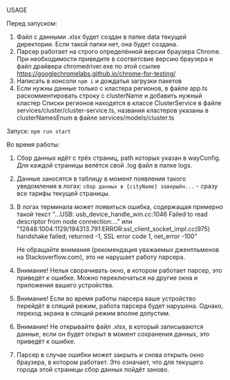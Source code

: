 USAGE

Перед запуском:

1. Файл с данными .xlsx будет создан в папке data текущей директории. Если такой папки нет, она будет создана.
2. Парсер работает на строго определённой версии браузера Chrome. При необходимости приведите в соответсвие версию браузера и файл драйвера chromedriver.exe по этой ссылке https://googlechromelabs.github.io/chrome-for-testing/
3. Написать в консоли `npm i` и дождатья загрузки пакетов
4. Если нужны данные только с кластера регионов, в файле app.ts раскомментировать строку с clusterName и добавить нужный кластер
   Списки регионов находятся в классе ClusterService в файле services/cluster/cluster-service.ts, названия кластеров указаны в clusterNamesEnum в файле services/models/cluster.ts

Запуск: `npm run start`

Во время работы:

1. Сбор данных идёт с трёх страниц, path которых указан в wayConfig. Для каждой страницы велётся свой .log файл в папке logs.
2. Данные заносятся в таблицу в момент появления такого уведомления в логах: `сбор данных в {cityName} завершён...` - сразу все тарифы текущей страницы.
3. В логах терминала может появиться ошибка, содержащая примерно такой текст
   "...USB: usb_device_handle_win.cc:1046 Failed to read descriptor from node connection:..."
   или
   "12848:1004:1129/194313.791:ERROR:ssl_client_socket_impl.cc(975) handshake failed; returned -1, SSL error code 1, net_error -100"

   Не обращайте внимания (рекомендация уважаемых джентльменов на Stackoverflow.com), это не нарушает работу парсера.

4. Внимание!
   Нелья сворачивать окно, в котором работает парсер, это приведёт к ошибке. Можно переключаться на другие окна и приложения вашего устройства.
5. Внимание!
   Если во время работы парсера ваше устройство перейдёт в спящий режим, работа парсера будет нарушена. Однако, переход экрана в спящий режим вполне допустим.
6. Внимание!
   Не открывайте файл .xlsx, в который записываются данные, если он будет открыт в момент сохранения данных, это приведёт к ошибке.
7. Парсер в случае ошибки может закрыть и снова открыть окно браузера, в котором работает. Это означает, что для текущего города этой страницы сбор данных пойдёт заново.
